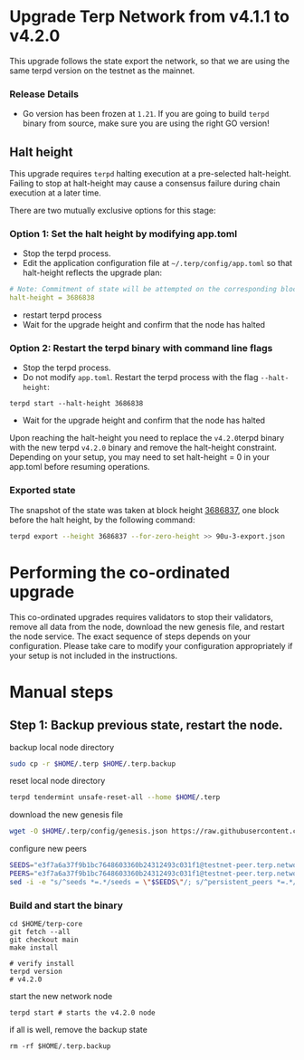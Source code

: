 # Upgrade Terp Network from v4.1.1 to v4.2.0

This upgrade follows the state export the network, so that we are using the same terpd version on the testnet as the mainnet. 

### Release Details
* Go version has been frozen at `1.21`. If you are going to build `terpd` binary from source, make sure you are using the right GO version!

## Halt height 
This upgrade requires `terpd` halting execution at a pre-selected halt-height. Failing to stop at halt-height may cause a consensus failure during chain execution at a later time.

There are two mutually exclusive options for this stage:

### Option 1: Set the halt height by modifying app.toml
- Stop the terpd process.
- Edit the application configuration file at `~/.terp/config/app.toml` so that halt-height reflects the upgrade plan:
```yaml
# Note: Commitment of state will be attempted on the corresponding block.
halt-height = 3686838
```
- restart terpd process
- Wait for the upgrade height and confirm that the node has halted

### Option 2: Restart the terpd binary with command line flags
- Stop the terpd process.
- Do not modify `app.toml`. Restart the terpd process with the flag `--halt-height`:
```
terpd start --halt-height 3686838
```
- Wait for the upgrade height and confirm that the node has halted

Upon reaching the halt-height you need to replace the `v4.2.0`terpd binary with the new terpd `v4.2.0` binary and remove the halt-height constraint. Depending on your setup, you may need to set halt-height = 0 in your app.toml before resuming operations.

### Exported state 

The snapshot of the state was taken at block height [3686837](https://testnet.itrocket.net/terp/block/3686837), one block before the halt height, by the following command:
```sh
terpd export --height 3686837 --for-zero-height >> 90u-3-export.json
```

# Performing the co-ordinated upgrade

This co-ordinated upgrades requires validators to stop their validators, remove all data from the node, download the new genesis file, and restart the node service.
The exact sequence of steps depends on your configuration. Please take care to modify your configuration appropriately if your setup is not included in the instructions.

# Manual steps
## Step 1: Backup previous state, restart the node.

backup local node directory
```sh
sudo cp -r $HOME/.terp $HOME/.terp.backup
```

reset local node directory
```sh 
terpd tendermint unsafe-reset-all --home $HOME/.terp 
```
download the new genesis file 
```sh
wget -O $HOME/.terp/config/genesis.json https://raw.githubusercontent.com/hard-nett/networks/90u-3/testnet/90u-3/genesis.json
```

configure new peers 
```sh
SEEDS="e3f7a6a37f9b1bc7648603360b24312493c031f1@testnet-peer.terp.network:26656"
PEERS="e3f7a6a37f9b1bc7648603360b24312493c031f1@testnet-peer.terp.network:26656"
sed -i -e "s/^seeds *=.*/seeds = \"$SEEDS\"/; s/^persistent_peers *=.*/persistent_peers = \"$PEERS\"/" $HOME/.terp/config/config.toml
```

### Build and start the binary

```shell
cd $HOME/terp-core
git fetch --all 
git checkout main 
make install

# verify install
terpd version
# v4.2.0
```

start the new network node
```shell
terpd start # starts the v4.2.0 node
```

if all is well, remove the backup state 
```shell
rm -rf $HOME/.terp.backup
```